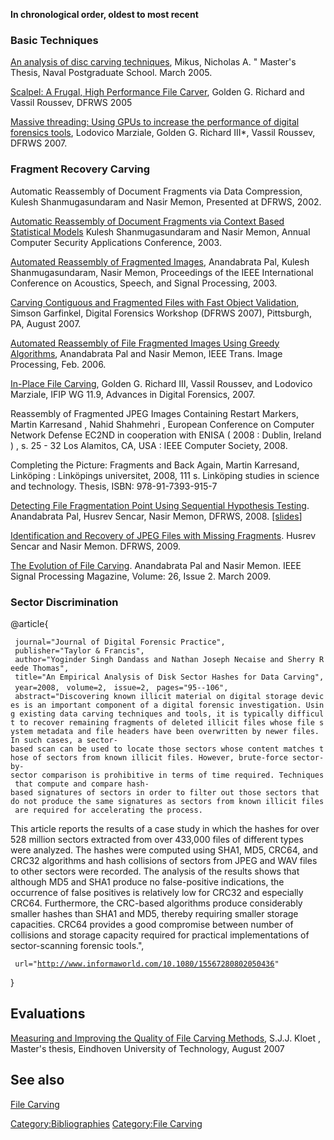 **In chronological order, oldest to most recent**

### Basic Techniques

[An analysis of disc carving
techniques](http://handle.dtic.mil/100.2/ADA432468), Mikus, Nicholas A.
" Master's Thesis, Naval Postgraduate School. March 2005.

[Scalpel: A Frugal, High Performance File
Carver](http://www.dfrws.org/2005/proceedings/richard_scalpel.pdf),
Golden G. Richard and Vassil Roussev, DFRWS 2005

[Massive threading: Using GPUs to increase the performance of digital
forensics
tools](http://www.dfrws.org/2007/proceedings/p73-marziale.pdf), Lodovico
Marziale, Golden G. Richard III\*, Vassil Roussev, DFRWS 2007.

### Fragment Recovery Carving

Automatic Reassembly of Document Fragments via Data Compression, Kulesh
Shanmugasundaram and Nasir Memon, Presented at DFRWS, 2002.

[Automatic Reassembly of Document Fragments via Context Based
Statistical
Models](http://digital-assembly.com/technology/research/pubs/acsac-2003.pdf)
Kulesh Shanmugasundaram and Nasir Memon, Annual Computer Security
Applications Conference, 2003.

[Automated Reassembly of Fragmented
Images](http://isis.poly.edu/kulesh/research/pubs/icassp-2003.pdf),
Anandabrata Pal, Kulesh Shanmugasundaram, Nasir Memon, Proceedings of
the IEEE International Conference on Acoustics, Speech, and Signal
Processing, 2003.

[Carving Contiguous and Fragmented Files with Fast Object
Validation](http://www.simson.net/clips/academic/2007.DFRWS.pdf), Simson
Garfinkel, Digital Forensics Workshop (DFRWS 2007), Pittsburgh, PA,
August 2007.

[Automated Reassembly of File Fragmented Images Using Greedy
Algorithms](http://digital-assembly.com/technology/research/pubs/ieee-trans-2006.pdf),
Anandabrata Pal and Nasir Memon, IEEE Trans. Image Processing, Feb.
2006.

[In-Place File
Carving](http://www.cs.uno.edu/~golden/Stuff/ifip2007-final.pdf), Golden
G. Richard III, Vassil Roussev, and Lodovico Marziale, IFIP WG 11.9,
Advances in Digital Forensics, 2007.

Reassembly of Fragmented JPEG Images Containing Restart Markers, Martin
Karresand , Nahid Shahmehri , European Conference on Computer Network
Defense EC2ND in cooperation with ENISA ( 2008 : Dublin, Ireland ) , s.
25 - 32 Los Alamitos, CA, USA : IEEE Computer Society, 2008.

Completing the Picture: Fragments and Back Again, Martin Karresand,
Linköping : Linköpings universitet, 2008, 111 s. Linköping studies in
science and technology. Thesis, ISBN: 978-91-7393-915-7

[Detecting File Fragmentation Point Using Sequential Hypothesis
Testing](http://www.dfrws.org/2008/proceedings/p2-pal.pdf). Anandabrata
Pal, Husrev Sencar, Nasir Memon, DFRWS, 2008.
[\[slides](http://www.dfrws.org/2008/proceedings/p2-pal_pres.pdf)\]

[Identification and Recovery of JPEG Files with Missing
Fragments](http://www.dfrws.org/2009/proceedings/p88-sencar.pdf). Husrev
Sencar and Nasir Memon. DFRWS, 2009.

[The Evolution of File
Carving](http://digital-assembly.com/technology/research/pubs/ieee-spm-2009.pdf).
Anandabrata Pal and Nasir Memon. IEEE Signal Processing Magazine,
Volume: 26, Issue 2. March 2009.

### Sector Discrimination

<bibtex> @article{

` journal="Journal of Digital Forensic Practice",  `
` publisher="Taylor & Francis",`
` author="Yoginder Singh Dandass and Nathan Joseph Necaise and Sherry Reede Thomas",`
` title="An Empirical Analysis of Disk Sector Hashes for Data Carving",`
` year=2008,`
` volume=2,`
` issue=2,`
` pages="95--106",`
` abstract="Discovering known illicit material on digital storage devices is an important component of a digital forensic investigation. Using existing data carving techniques and tools, it is typically difficult to recover remaining fragments of deleted illicit files whose file system metadata and file headers have been overwritten by newer files. In such cases, a sector-based scan can be used to locate those sectors whose content matches those of sectors from known illicit files. However, brute-force sector-by-sector comparison is prohibitive in terms of time required. Techniques that compute and compare hash-based signatures of sectors in order to filter out those sectors that do not produce the same signatures as sectors from known illicit files are required for accelerating the process.`

This article reports the results of a case study in which the hashes for
over 528 million sectors extracted from over 433,000 files of different
types were analyzed. The hashes were computed using SHA1, MD5, CRC64,
and CRC32 algorithms and hash collisions of sectors from JPEG and WAV
files to other sectors were recorded. The analysis of the results shows
that although MD5 and SHA1 produce no false-positive indications, the
occurrence of false positives is relatively low for CRC32 and especially
CRC64. Furthermore, the CRC-based algorithms produce considerably
smaller hashes than SHA1 and MD5, thereby requiring smaller storage
capacities. CRC64 provides a good compromise between number of
collisions and storage capacity required for practical implementations
of sector-scanning forensic tools.",

` url="`[`http://www.informaworld.com/10.1080/15567280802050436`](http://www.informaworld.com/10.1080/15567280802050436)`"`

} </bibtex>

## Evaluations

[Measuring and Improving the Quality of File Carving
Methods](Media:kloet_2007.pdf "wikilink"), S.J.J. Kloet , Master's
thesis, Eindhoven University of Technology, August 2007

## See also

[File Carving](File_Carving "wikilink")

[Category:Bibliographies](Category:Bibliographies "wikilink")
[Category:File Carving](Category:File_Carving "wikilink")